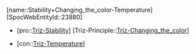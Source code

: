 ﻿---
type: TrizContradiction
aliases:
- Stability+Changing_the_color-Temperature
license: CC BY-SA 4.0
copyright: https://github.com/SpocWeb
IsDeleted: false
IsReadOnly: false
Confidential: public
tags: 
- Triz/Contradiction
---
[name::Stability+Changing_the_color-Temperature]
[SpocWebEntityId::23880]
+ [pro::[Triz-Stability](tech/Triz/Parameter/Triz-Stability.md)]
[Triz-Principle::[Triz-Changing_the_color](tech/Triz/Principle/Triz-Changing_the_color.md)]
- [con::[Triz-Temperature](tech/Triz/Parameter/Triz-Temperature.md)]

